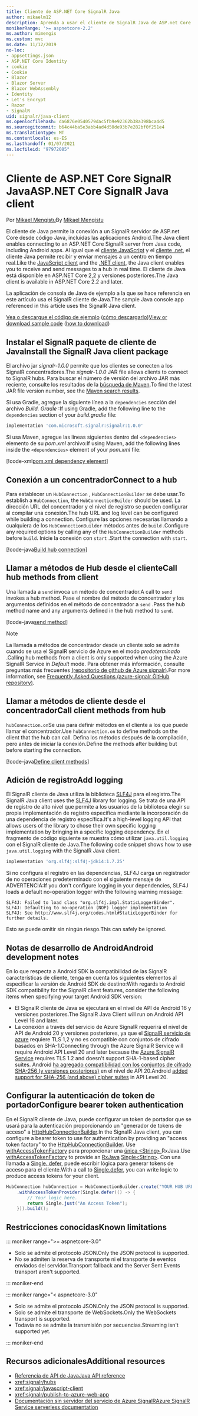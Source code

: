 ```yaml
---
title: Cliente de ASP.NET Core SignalR Java
author: mikaelm12
description: Aprenda a usar el cliente de SignalR Java de ASP.net Core.
monikerRange: '>= aspnetcore-2.2'
ms.author: mimengis
ms.custom: mvc
ms.date: 11/12/2019
no-loc:
- appsettings.json
- ASP.NET Core Identity
- cookie
- Cookie
- Blazor
- Blazor Server
- Blazor WebAssembly
- Identity
- Let's Encrypt
- Razor
- SignalR
uid: signalr/java-client
ms.openlocfilehash: da6876e0540579dac5fb9e92362b38a398bca4d5
ms.sourcegitcommit: b64c44ba5e3abb4ad4d50de93b7e282bf0f251e4
ms.translationtype: MT
ms.contentlocale: es-ES
ms.lasthandoff: 01/07/2021
ms.locfileid: "97972085"
---
```

# <a name="aspnet-core-no-locsignalr-java-client"></a><span data-ttu-id="a6c30-103">Cliente de ASP.NET Core SignalR Java</span><span class="sxs-lookup"><span data-stu-id="a6c30-103">ASP.NET Core SignalR Java client</span></span>

<span data-ttu-id="a6c30-104">Por [Mikael Mengistu](https://twitter.com/MikaelM_12)</span><span class="sxs-lookup"><span data-stu-id="a6c30-104">By [Mikael Mengistu](https://twitter.com/MikaelM_12)</span></span>

<span data-ttu-id="a6c30-105">El cliente de Java permite la conexión a un SignalR servidor de ASP.net Core desde código Java, incluidas las aplicaciones Android.</span><span class="sxs-lookup"><span data-stu-id="a6c30-105">The Java client enables connecting to an ASP.NET Core SignalR server from Java code, including Android apps.</span></span> <span data-ttu-id="a6c30-106">Al igual que el [cliente JavaScript](xref:signalr/javascript-client) y el [cliente .net](xref:signalr/dotnet-client), el cliente Java permite recibir y enviar mensajes a un centro en tiempo real.</span><span class="sxs-lookup"><span data-stu-id="a6c30-106">Like the [JavaScript client](xref:signalr/javascript-client) and the [.NET client](xref:signalr/dotnet-client), the Java client enables you to receive and send messages to a hub in real time.</span></span> <span data-ttu-id="a6c30-107">El cliente de Java está disponible en ASP.NET Core 2,2 y versiones posteriores.</span><span class="sxs-lookup"><span data-stu-id="a6c30-107">The Java client is available in ASP.NET Core 2.2 and later.</span></span>

<span data-ttu-id="a6c30-108">La aplicación de consola de Java de ejemplo a la que se hace referencia en este artículo usa el SignalR cliente de Java.</span><span class="sxs-lookup"><span data-stu-id="a6c30-108">The sample Java console app referenced in this article uses the SignalR Java client.</span></span>

<span data-ttu-id="a6c30-109">[Vea o descargue el código de ejemplo](https://github.com/dotnet/AspNetCore.Docs/tree/master/aspnetcore/signalr/java-client/sample) ([cómo descargarlo](xref:index#how-to-download-a-sample))</span><span class="sxs-lookup"><span data-stu-id="a6c30-109">[View or download sample code](https://github.com/dotnet/AspNetCore.Docs/tree/master/aspnetcore/signalr/java-client/sample) ([how to download](xref:index#how-to-download-a-sample))</span></span>

## <a name="install-the-no-locsignalr-java-client-package"></a><span data-ttu-id="a6c30-110">Instalar el SignalR paquete de cliente de Java</span><span class="sxs-lookup"><span data-stu-id="a6c30-110">Install the SignalR Java client package</span></span>

<span data-ttu-id="a6c30-111">El archivo jar *signalr-1.0.0* permite que los clientes se conecten a los SignalR concentradores.</span><span class="sxs-lookup"><span data-stu-id="a6c30-111">The *signalr-1.0.0* JAR file allows clients to connect to SignalR hubs.</span></span> <span data-ttu-id="a6c30-112">Para buscar el número de versión del archivo JAR más reciente, consulte los resultados de la [búsqueda de Maven](https://search.maven.org/search?q=g:com.microsoft.signalr%20AND%20a:signalr).</span><span class="sxs-lookup"><span data-stu-id="a6c30-112">To find the latest JAR file version number, see the [Maven search results](https://search.maven.org/search?q=g:com.microsoft.signalr%20AND%20a:signalr).</span></span>

<span data-ttu-id="a6c30-113">Si usa Gradle, agregue la siguiente línea a la `dependencies` sección del archivo *Build. Gradle* :</span><span class="sxs-lookup"><span data-stu-id="a6c30-113">If using Gradle, add the following line to the `dependencies` section of your *build.gradle* file:</span></span>

```gradle
implementation 'com.microsoft.signalr:signalr:1.0.0'
```

<span data-ttu-id="a6c30-114">Si usa Maven, agregue las líneas siguientes dentro del `<dependencies>` elemento de su *pom.xml* archivo:</span><span class="sxs-lookup"><span data-stu-id="a6c30-114">If using Maven, add the following lines inside the `<dependencies>` element of your *pom.xml* file:</span></span>

[!code-xml[pom.xml dependency element](java-client/sample/pom.xml?name=snippet_dependencyElement)]

## <a name="connect-to-a-hub"></a><span data-ttu-id="a6c30-115">Conexión a un concentrador</span><span class="sxs-lookup"><span data-stu-id="a6c30-115">Connect to a hub</span></span>

<span data-ttu-id="a6c30-116">Para establecer un `HubConnection` , `HubConnectionBuilder` se debe usar.</span><span class="sxs-lookup"><span data-stu-id="a6c30-116">To establish a `HubConnection`, the `HubConnectionBuilder` should be used.</span></span> <span data-ttu-id="a6c30-117">La dirección URL del concentrador y el nivel de registro se pueden configurar al compilar una conexión.</span><span class="sxs-lookup"><span data-stu-id="a6c30-117">The hub URL and log level can be configured while building a connection.</span></span> <span data-ttu-id="a6c30-118">Configure las opciones necesarias llamando a cualquiera de los `HubConnectionBuilder` métodos antes de `build` .</span><span class="sxs-lookup"><span data-stu-id="a6c30-118">Configure any required options by calling any of the `HubConnectionBuilder` methods before `build`.</span></span> <span data-ttu-id="a6c30-119">Inicie la conexión con `start` .</span><span class="sxs-lookup"><span data-stu-id="a6c30-119">Start the connection with `start`.</span></span>

[!code-java[Build hub connection](java-client/sample/src/main/java/Chat.java?range=16-17)]

## <a name="call-hub-methods-from-client"></a><span data-ttu-id="a6c30-120">Llamar a métodos de Hub desde el cliente</span><span class="sxs-lookup"><span data-stu-id="a6c30-120">Call hub methods from client</span></span>

<span data-ttu-id="a6c30-121">Una llamada a `send` invoca un método de concentrador.</span><span class="sxs-lookup"><span data-stu-id="a6c30-121">A call to `send` invokes a hub method.</span></span> <span data-ttu-id="a6c30-122">Pase el nombre del método de concentrador y los argumentos definidos en el método de concentrador a `send` .</span><span class="sxs-lookup"><span data-stu-id="a6c30-122">Pass the hub method name and any arguments defined in the hub method to `send`.</span></span>

[!code-java[send method](java-client/sample/src/main/java/Chat.java?range=28)]

> [!NOTE]
> <span data-ttu-id="a6c30-123">La llamada a métodos de concentrador desde un cliente solo se admite cuando se usa el SignalR servicio de Azure en el modo *predeterminado* .</span><span class="sxs-lookup"><span data-stu-id="a6c30-123">Calling hub methods from a client is only supported when using the Azure SignalR Service in *Default* mode.</span></span> <span data-ttu-id="a6c30-124">Para obtener más información, consulte preguntas más frecuentes [(repositorio de github de Azure signalr)](https://github.com/Azure/azure-signalr/blob/dev/docs/faq.md#what-is-the-meaning-of-service-mode-defaultserverlessclassic-how-can-i-choose).</span><span class="sxs-lookup"><span data-stu-id="a6c30-124">For more information, see [Frequently Asked Questions (azure-signalr GitHub repository)](https://github.com/Azure/azure-signalr/blob/dev/docs/faq.md#what-is-the-meaning-of-service-mode-defaultserverlessclassic-how-can-i-choose).</span></span>

## <a name="call-client-methods-from-hub"></a><span data-ttu-id="a6c30-125">Llamar a métodos de cliente desde el concentrador</span><span class="sxs-lookup"><span data-stu-id="a6c30-125">Call client methods from hub</span></span>

<span data-ttu-id="a6c30-126">`hubConnection.on`Se usa para definir métodos en el cliente a los que puede llamar el concentrador.</span><span class="sxs-lookup"><span data-stu-id="a6c30-126">Use `hubConnection.on` to define methods on the client that the hub can call.</span></span> <span data-ttu-id="a6c30-127">Defina los métodos después de la compilación, pero antes de iniciar la conexión.</span><span class="sxs-lookup"><span data-stu-id="a6c30-127">Define the methods after building but before starting the connection.</span></span>

[!code-java[Define client methods](java-client/sample/src/main/java/Chat.java?range=19-21)]

## <a name="add-logging"></a><span data-ttu-id="a6c30-128">Adición de registro</span><span class="sxs-lookup"><span data-stu-id="a6c30-128">Add logging</span></span>

<span data-ttu-id="a6c30-129">El SignalR cliente de Java utiliza la biblioteca [SLF4J](https://www.slf4j.org/) para el registro.</span><span class="sxs-lookup"><span data-stu-id="a6c30-129">The SignalR Java client uses the [SLF4J](https://www.slf4j.org/) library for logging.</span></span> <span data-ttu-id="a6c30-130">Se trata de una API de registro de alto nivel que permite a los usuarios de la biblioteca elegir su propia implementación de registro específica mediante la incorporación de una dependencia de registro específica.</span><span class="sxs-lookup"><span data-stu-id="a6c30-130">It's a high-level logging API that allows users of the library to chose their own specific logging implementation by bringing in a specific logging dependency.</span></span> <span data-ttu-id="a6c30-131">En el fragmento de código siguiente se muestra cómo utilizar `java.util.logging` con el SignalR cliente de Java.</span><span class="sxs-lookup"><span data-stu-id="a6c30-131">The following code snippet shows how to use `java.util.logging` with the SignalR Java client.</span></span>

```gradle
implementation 'org.slf4j:slf4j-jdk14:1.7.25'
```

<span data-ttu-id="a6c30-132">Si no configura el registro en las dependencias, SLF4J carga un registrador de no operaciones predeterminado con el siguiente mensaje de ADVERTENCIA:</span><span class="sxs-lookup"><span data-stu-id="a6c30-132">If you don't configure logging in your dependencies, SLF4J loads a default no-operation logger with the following warning message:</span></span>

```
SLF4J: Failed to load class "org.slf4j.impl.StaticLoggerBinder".
SLF4J: Defaulting to no-operation (NOP) logger implementation
SLF4J: See http://www.slf4j.org/codes.html#StaticLoggerBinder for further details.
```

<span data-ttu-id="a6c30-133">Esto se puede omitir sin ningún riesgo.</span><span class="sxs-lookup"><span data-stu-id="a6c30-133">This can safely be ignored.</span></span>

## <a name="android-development-notes"></a><span data-ttu-id="a6c30-134">Notas de desarrollo de Android</span><span class="sxs-lookup"><span data-stu-id="a6c30-134">Android development notes</span></span>

<span data-ttu-id="a6c30-135">En lo que respecta a Android SDK la compatibilidad de las SignalR características de cliente, tenga en cuenta los siguientes elementos al especificar la versión de Android SDK de destino:</span><span class="sxs-lookup"><span data-stu-id="a6c30-135">With regards to Android SDK compatibility for the SignalR client features, consider the following items when specifying your target Android SDK version:</span></span>

* <span data-ttu-id="a6c30-136">El SignalR cliente de Java se ejecutará en el nivel de API de Android 16 y versiones posteriores.</span><span class="sxs-lookup"><span data-stu-id="a6c30-136">The SignalR Java Client will run on Android API Level 16 and later.</span></span>
* <span data-ttu-id="a6c30-137">La conexión a través del servicio de Azure SignalR requerirá el nivel de API de Android 20 y versiones posteriores, ya que el [ SignalR servicio de azure](/azure/azure-signalr/signalr-overview) requiere TLS 1,2 y no es compatible con conjuntos de cifrado basados en SHA-1.</span><span class="sxs-lookup"><span data-stu-id="a6c30-137">Connecting through the Azure SignalR Service will require Android API Level 20 and later because the [Azure SignalR Service](/azure/azure-signalr/signalr-overview) requires TLS 1.2 and doesn't support SHA-1-based cipher suites.</span></span> <span data-ttu-id="a6c30-138">Android [ha agregado compatibilidad con los conjuntos de cifrado SHA-256 (y versiones posteriores)](https://developer.android.com/reference/javax/net/ssl/SSLSocket) en el nivel de API 20.</span><span class="sxs-lookup"><span data-stu-id="a6c30-138">Android [added support for SHA-256 (and above) cipher suites](https://developer.android.com/reference/javax/net/ssl/SSLSocket) in API Level 20.</span></span>

## <a name="configure-bearer-token-authentication"></a><span data-ttu-id="a6c30-139">Configurar la autenticación de token de portador</span><span class="sxs-lookup"><span data-stu-id="a6c30-139">Configure bearer token authentication</span></span>

<span data-ttu-id="a6c30-140">En el SignalR cliente de Java, puede configurar un token de portador que se usará para la autenticación proporcionando un "generador de tokens de acceso" a [HttpHubConnectionBuilder](/java/api/com.microsoft.signalr.httphubconnectionbuilder?view=aspnet-signalr-java).</span><span class="sxs-lookup"><span data-stu-id="a6c30-140">In the SignalR Java client, you can configure a bearer token to use for authentication by providing an "access token factory" to the [HttpHubConnectionBuilder](/java/api/com.microsoft.signalr.httphubconnectionbuilder?view=aspnet-signalr-java).</span></span> <span data-ttu-id="a6c30-141">Use [withAccessTokenFactory](/java/api/com.microsoft.signalr.httphubconnectionbuilder.withaccesstokenprovider?view=aspnet-signalr-java#com_microsoft_signalr__http_hub_connection_builder_withAccessTokenProvider_Single_String__) para proporcionar una [](https://github.com/ReactiveX/RxJava) [única \<String> ](https://reactivex.io/documentation/single.html)RxJava.</span><span class="sxs-lookup"><span data-stu-id="a6c30-141">Use [withAccessTokenFactory](/java/api/com.microsoft.signalr.httphubconnectionbuilder.withaccesstokenprovider?view=aspnet-signalr-java#com_microsoft_signalr__http_hub_connection_builder_withAccessTokenProvider_Single_String__) to provide an [RxJava](https://github.com/ReactiveX/RxJava) [Single\<String>](https://reactivex.io/documentation/single.html).</span></span> <span data-ttu-id="a6c30-142">Con una llamada a [Single. defer](https://reactivex.io/RxJava/javadoc/io/reactivex/Single.html#defer-java.util.concurrent.Callable-), puede escribir lógica para generar tokens de acceso para el cliente.</span><span class="sxs-lookup"><span data-stu-id="a6c30-142">With a call to [Single.defer](https://reactivex.io/RxJava/javadoc/io/reactivex/Single.html#defer-java.util.concurrent.Callable-), you can write logic to produce access tokens for your client.</span></span>

```java
HubConnection hubConnection = HubConnectionBuilder.create("YOUR HUB URL HERE")
    .withAccessTokenProvider(Single.defer(() -> {
        // Your logic here.
        return Single.just("An Access Token");
    })).build();
```

## <a name="known-limitations"></a><span data-ttu-id="a6c30-143">Restricciones conocidas</span><span class="sxs-lookup"><span data-stu-id="a6c30-143">Known limitations</span></span>

::: moniker range=">= aspnetcore-3.0"

* <span data-ttu-id="a6c30-144">Solo se admite el protocolo JSON.</span><span class="sxs-lookup"><span data-stu-id="a6c30-144">Only the JSON protocol is supported.</span></span>
* <span data-ttu-id="a6c30-145">No se admiten la reserva de transporte ni el transporte de eventos enviados del servidor.</span><span class="sxs-lookup"><span data-stu-id="a6c30-145">Transport fallback and the Server Sent Events transport aren't supported.</span></span>

::: moniker-end

::: moniker range="< aspnetcore-3.0"

* <span data-ttu-id="a6c30-146">Solo se admite el protocolo JSON.</span><span class="sxs-lookup"><span data-stu-id="a6c30-146">Only the JSON protocol is supported.</span></span>
* <span data-ttu-id="a6c30-147">Solo se admite el transporte de WebSockets.</span><span class="sxs-lookup"><span data-stu-id="a6c30-147">Only the WebSockets transport is supported.</span></span>
* <span data-ttu-id="a6c30-148">Todavía no se admite la transmisión por secuencias.</span><span class="sxs-lookup"><span data-stu-id="a6c30-148">Streaming isn't supported yet.</span></span>

::: moniker-end

## <a name="additional-resources"></a><span data-ttu-id="a6c30-149">Recursos adicionales</span><span class="sxs-lookup"><span data-stu-id="a6c30-149">Additional resources</span></span>

* [<span data-ttu-id="a6c30-150">Referencia de API de Java</span><span class="sxs-lookup"><span data-stu-id="a6c30-150">Java API reference</span></span>](/java/api/com.microsoft.signalr?view=aspnet-signalr-java)
* <xref:signalr/hubs>
* <xref:signalr/javascript-client>
* <xref:signalr/publish-to-azure-web-app>
* [<span data-ttu-id="a6c30-151">Documentación sin servidor del servicio de Azure SignalR</span><span class="sxs-lookup"><span data-stu-id="a6c30-151">Azure SignalR Service serverless documentation</span></span>](/azure/azure-signalr/signalr-concept-serverless-development-config)
